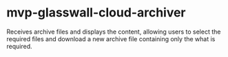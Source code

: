 # mvp-glasswall-cloud-archiver
Receives archive files and displays the content, allowing users to select the required files and download a new archive file containing only the what is required.
